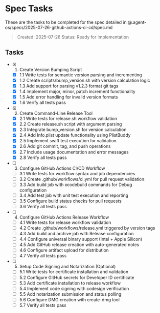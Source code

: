 # Spec Tasks

These are the tasks to be completed for the spec detailed in @.agent-os/specs/2025-07-26-github-actions-ci-cd/spec.md

> Created: 2025-07-26
> Status: Ready for Implementation

## Tasks

- [x] 1. Create Version Bumping Script
    - [x] 1.1 Write tests for semantic version parsing and incrementing
    - [x] 1.2 Create scripts/bump_version.sh with version calculation logic
    - [x] 1.3 Add support for parsing v1.2.3 format git tags
    - [x] 1.4 Implement major, minor, patch increment functionality
    - [x] 1.5 Add error handling for invalid version formats
    - [x] 1.6 Verify all tests pass

- [x] 2. Create Command-Line Release Tool
    - [x] 2.1 Write tests for release.sh workflow validation
    - [x] 2.2 Create release.sh script with argument parsing
    - [x] 2.3 Integrate bump_version.sh for version calculation
    - [x] 2.4 Add Info.plist update functionality using PlistBuddy
    - [x] 2.5 Implement swift test execution for validation
    - [x] 2.6 Add git commit, tag, and push operations
    - [x] 2.7 Include usage documentation and error messages
    - [x] 2.8 Verify all tests pass

- [ ] 3. Configure GitHub Actions CI/CD Workflow
    - [ ] 3.1 Write tests for workflow syntax and job dependencies
    - [ ] 3.2 Create .github/workflows/ci.yml for pull request validation
    - [ ] 3.3 Add build job with xcodebuild commands for Debug configuration
    - [ ] 3.4 Add test job with unit test execution and reporting
    - [ ] 3.5 Configure build status checks for pull requests
    - [ ] 3.6 Verify all tests pass

- [ ] 4. Configure GitHub Actions Release Workflow
    - [ ] 4.1 Write tests for release workflow validation
    - [ ] 4.2 Create .github/workflows/release.yml triggered by version tags
    - [ ] 4.3 Add build and archive job with Release configuration
    - [ ] 4.4 Configure universal binary support (Intel + Apple Silicon)
    - [ ] 4.5 Add GitHub release creation with auto-generated notes
    - [ ] 4.6 Configure artifact upload for distribution
    - [ ] 4.7 Verify all tests pass

- [ ] 5. Setup Code Signing and Notarization (Optional)
    - [ ] 5.1 Write tests for certificate installation and validation
    - [ ] 5.2 Configure GitHub secrets for Developer ID certificate
    - [ ] 5.3 Add certificate installation to release workflow
    - [ ] 5.4 Implement code signing with codesign verification
    - [ ] 5.5 Add notarization submission and status polling
    - [ ] 5.6 Configure DMG creation with create-dmg tool
    - [ ] 5.7 Verify all tests pass